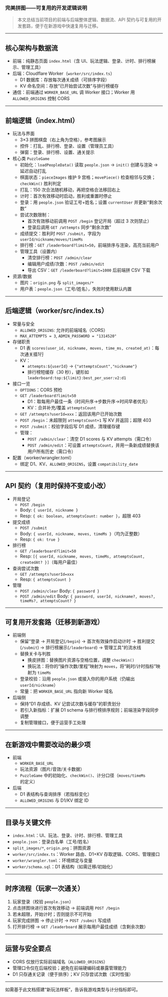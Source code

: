 ### 完美拼图——可复用的开发逻辑说明

> 本文总结当前项目的前端与后端整体逻辑、数据流、API 契约与可复用的开发套路，便于在新游戏中快速复用与迁移。

---

## 核心架构与数据流

- 前端：纯静态页面 `index.html`（含 UI、玩法逻辑、登录、计时、排行榜展示、管理工具）
- 后端：Cloudflare Worker（`worker/src/index.ts`）
  - D1 数据库：存放每次通关成绩（可排序字段）
  - KV 命名空间：存放“已开始尝试次数”与排行榜缓存
- 通信：前端通过 `WORKER_BASE_URL` 调 Worker 接口；Worker 用 `ALLOWED_ORIGINS` 控制 CORS

---

## 前端逻辑（index.html）

- 玩法与界面
  - 3×3 拼图棋盘（右上角为空格），参考图展示
  - 控件：打乱、排行榜、登录、设置（管理员工具）
  - 弹窗：登录、排行榜、设置、通关提示
- 核心类 `PuzzleGame`
  - 初始化：`loadPeopleData()` 读取 `people.json` → `init()` 创建与渲染 → 延迟自动打乱
  - 棋面状态：`pieceImages` 维护 9 宫格；`movePiece()` 检查相邻与交换；`checkWin()` 胜利判定
  - 打乱：150 次合法随机移动，再把空格合法移回右上
  - 计时：首次有效移动时启动，胜利或重置时停止
  - 登录：用 `people.json` 验证工号+姓名；设置 `currentUser` 并更新“剩余次数”
  - 尝试次数限制：
    - 首次有效移动前调用 `POST /begin` 登记开局（超过 3 次则禁止）
    - 登录后调用 `GET /attempts` 同步“剩余次数”
  - 成绩提交：胜利时 `POST /submit`，字段为 `userId/nickname/moves/timeMs`
  - 排行榜：`GET /leaderboard?limit=50`，前端排序与渲染，高亮当前用户
  - 管理工具（设置内）
    - 清空排行榜：`POST /admin/clear`
    - 编辑用户成绩/次数：`POST /admin/edit`
    - 导出 CSV：`GET /leaderboard?limit=1000` 后前端拼 CSV 下载
- 资源/数据
  - 图片：`origin.png` 与 `split_images/*`
  - 用户表：`people.json`（工号/姓名），失败时使用默认内置

---

## 后端逻辑（worker/src/index.ts）

- 常量与安全
  - `ALLOWED_ORIGINS`: 允许的前端域名（CORS）
  - `MAX_ATTEMPTS = 3`, `ADMIN_PASSWORD = "1314520"`
- 存储职责
  - D1 表 `scores(user_id, nickname, moves, time_ms, created_at)`：每次通关插1行
  - KV：
    - `attempts:${userId}` → `{"attemptsCount","nickname"}`
    - 排行榜短缓存（30 秒），键形如 `leaderboard:top:${limit}:best_per_user:v2:d1`
- 接口一览
  - `OPTIONS`：CORS 预检
  - `GET /leaderboard?limit=50`
    - D1：取每用户最佳一条（时间升序→步数升序→时间早者优先）
    - KV：合并补充/覆盖 `attemptsCount`
  - `GET /attempts?userId=xxx`：返回该用户已开始次数
  - `POST /begin`：未超限则 `attemptsCount+1` 写 KV 并返回；超限 403
  - `POST /submit`：校验字段后写 D1 成绩，清理缓存键
  - 管理：
    - `POST /admin/clear`：清空 D1 scores 与 KV attempts（需口令）
    - `POST /admin/edit`：可设置 `attemptsCount`，并用一条新成绩替换该用户所有历史（需口令）
- 配置（worker/wrangler.toml）
  - 绑定 D1、KV、`ALLOWED_ORIGINS`，设置 `compatibility_date`

---

## API 契约（复用时保持不变或小改）

- 开局登记
  - `POST /begin`
  - Body: `{ userId, nickname }`
  - Resp: `{ ok: boolean, attemptsCount: number }`，超限 403
- 提交成绩
  - `POST /submit`
  - Body: `{ userId, nickname, moves, timeMs }`（均为正整数）
  - Resp: `{ ok: true }`
- 排行榜
  - `GET /leaderboard?limit=50`
  - Resp: `[{ userId, nickname, moves, timeMs, attemptsCount, createdAt? }]`（每用户最佳）
- 查询尝试次数
  - `GET /attempts?userId=xxx`
  - Resp: `{ attemptsCount }`
- 管理
  - `POST /admin/clear` Body: `{ password }`
  - `POST /admin/edit` Body: `{ password, userId, nickname?, moves?, timeMs?, attemptsCount? }`

---

## 可复用开发套路（迁移到新游戏）

- 前端侧
  - 保留“登录 → 开局登记(`/begin`) → 首次有效操作启动计时 → 胜利提交(`/submit`) → 排行榜展示(`/leaderboard`) → 管理工具”的流水线
  - 替换关卡与判胜
    - 换皮拼图：替换图片资源与空格位置，调整 `checkWin()`
    - 换玩法：将你的“操作次数/里程”映射为 `moves`，将“耗时/计时指标”映射为 `timeMs`
  - 登录校验：沿用 `people.json` 或接入你的用户系统（仍输出 `userId/nickname`）
  - 常量：把 `WORKER_BASE_URL` 指向新 Worker 域名
- 后端侧
  - 保持“D1 存成绩、KV 记尝试次数与缓存”的职责划分
  - 若引入新指标：扩展 D1 schema 与排行榜排序规则；前端渲染字段同步调整
  - 复制管理接口，便于运营手工处理

---

## 在新游戏中需要改动的最少项

- 前端
  - `WORKER_BASE_URL`
  - 玩法资源（图片/音效/关卡数据）
  - `PuzzleGame` 中的初始化、`checkWin()`、计分口径（`moves/timeMs` 的定义）
- 后端
  - D1 表结构与查询排序（若指标变化）
  - `ALLOWED_ORIGINS` 与 D1/KV 绑定 ID

---

## 目录与关键文件

- `index.html`：UI、玩法、登录、计时、排行榜、管理工具
- `people.json`：登录白名单（工号/姓名）
- `split_images/*`, `origin.png`：拼图资源
- `worker/src/index.ts`：Worker 路由、D1+KV 存取逻辑、CORS、管理接口
- `worker/wrangler.toml`：环境绑定与变量
- `worker/schema.sql`：D1 表结构（如需迁移/初始化）

---

## 时序流程（玩家一次通关）

1. 玩家登录（校验 `people.json`）
2. 点击拼图块进行首次有效移动 → 前端调用 `POST /begin`
3. 若未超限，开始计时；否则提示不可开始
4. 玩家完成拼图 → 停止计时 → `POST /submit` 写成绩
5. 打开排行榜 → `GET /leaderboard` 展示每用户最佳成绩（含剩余次数）

---

## 运营与安全要点

- CORS 仅放行实际前端域名（`ALLOWED_ORIGINS`）
- 管理口令仅在后端校验；避免在前端硬编码或暴露管理能力
- D1 只存通关记录（便于排序）；KV 只存尝试次数（实时性强）

---

如需基于此文档搭建“新玩法样板”，告诉我游戏类型与计分指标即可。


